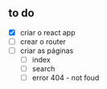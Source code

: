 ## to do

- [x] criar o react app
- [ ] crear o router
- [ ] criar as páginas
  - [ ] index
  - [ ] search
  - [ ] error 404 - not foud
